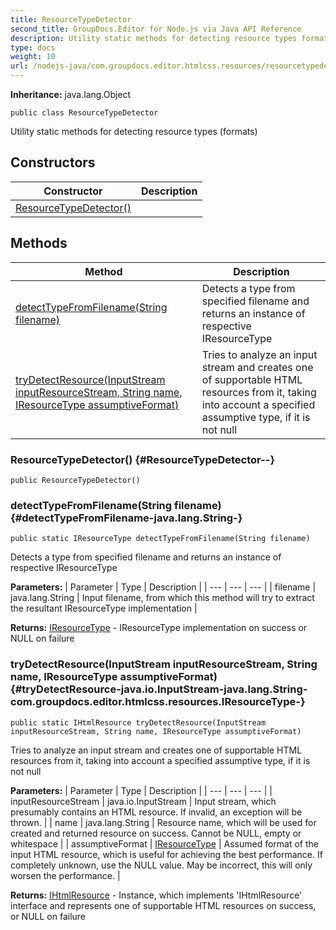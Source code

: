 ```yaml
---
title: ResourceTypeDetector
second_title: GroupDocs.Editor for Node.js via Java API Reference
description: Utility static methods for detecting resource types formats
type: docs
weight: 10
url: /nodejs-java/com.groupdocs.editor.htmlcss.resources/resourcetypedetector/
---
```

**Inheritance:**
java.lang.Object
```
public class ResourceTypeDetector
```

Utility static methods for detecting resource types (formats)
## Constructors

| Constructor | Description |
| --- | --- |
| [ResourceTypeDetector()](#ResourceTypeDetector--) |  |
## Methods

| Method | Description |
| --- | --- |
| [detectTypeFromFilename(String filename)](#detectTypeFromFilename-java.lang.String-) | Detects a type from specified filename and returns an instance of respective IResourceType |
| [tryDetectResource(InputStream inputResourceStream, String name, IResourceType assumptiveFormat)](#tryDetectResource-java.io.InputStream-java.lang.String-com.groupdocs.editor.htmlcss.resources.IResourceType-) | Tries to analyze an input stream and creates one of supportable HTML resources from it, taking into account a specified assumptive type, if it is not null |
### ResourceTypeDetector() {#ResourceTypeDetector--}
```
public ResourceTypeDetector()
```


### detectTypeFromFilename(String filename) {#detectTypeFromFilename-java.lang.String-}
```
public static IResourceType detectTypeFromFilename(String filename)
```


Detects a type from specified filename and returns an instance of respective IResourceType

**Parameters:**
| Parameter | Type | Description |
| --- | --- | --- |
| filename | java.lang.String | Input filename, from which this method will try to extract the resultant IResourceType implementation |

**Returns:**
[IResourceType](../../com.groupdocs.editor.htmlcss.resources/iresourcetype) - IResourceType implementation on success or NULL on failure
### tryDetectResource(InputStream inputResourceStream, String name, IResourceType assumptiveFormat) {#tryDetectResource-java.io.InputStream-java.lang.String-com.groupdocs.editor.htmlcss.resources.IResourceType-}
```
public static IHtmlResource tryDetectResource(InputStream inputResourceStream, String name, IResourceType assumptiveFormat)
```


Tries to analyze an input stream and creates one of supportable HTML resources from it, taking into account a specified assumptive type, if it is not null

**Parameters:**
| Parameter | Type | Description |
| --- | --- | --- |
| inputResourceStream | java.io.InputStream | Input stream, which presumably contains an HTML resource. If invalid, an exception will be thrown. |
| name | java.lang.String | Resource name, which will be used for created and returned resource on success. Cannot be NULL, empty or whitespace |
| assumptiveFormat | [IResourceType](../../com.groupdocs.editor.htmlcss.resources/iresourcetype) | Assumed format of the input HTML resource, which is useful for achieving the best performance. If completely unknown, use the NULL value. May be incorrect, this will only worsen the performance. |

**Returns:**
[IHtmlResource](../../com.groupdocs.editor.htmlcss.resources/ihtmlresource) - Instance, which implements 'IHtmlResource' interface and represents one of supportable HTML resources on success, or NULL on failure
